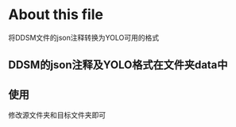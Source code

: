 # About this file

将DDSM文件的json注释转换为YOLO可用的格式

## DDSM的json注释及YOLO格式在文件夹data中


## 使用

修改源文件夹和目标文件夹即可

